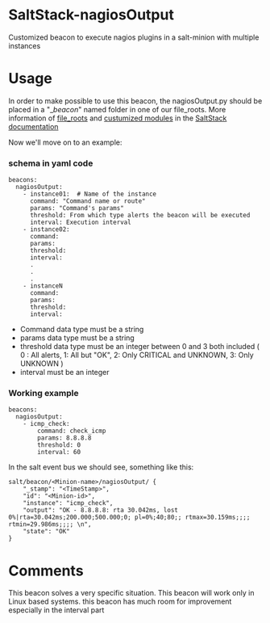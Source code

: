# SaltStack-nagiosOutput
Customized beacon to execute nagios plugins in a salt-minion with multiple instances 

# Usage
In order to make possible to use this beacon, the nagiosOutput.py should be placed in a "\__beacon_" named folder in one of our file_roots. More information of [file_roots](https://docs.saltstack.com/en/latest/topics/tutorials/states_pt4.html) and [custumized modules](https://docs.saltstack.com/en/latest/ref/modules/) in the [SaltStack documentation](https://docs.saltstack.com/en/latest/contents.html)

Now we'll move on to an example:
### schema in yaml code
```
beacons:
  nagiosOutput:
    - instance01:  # Name of the instance
      command: "Command name or route"
      params: "Command's params"
      threshold: From which type alerts the beacon will be executed
      interval: Execution interval
    - instance02:
      command:
      params:
      threshold:
      interval:
      .
      .
      .
    - instanceN
      command:
      params:
      threshold:
      interval:
```

- Command data type must be a string 
- params data type must be a string 
- threshold data type must be an integer between 0 and 3 both included ( 0 : All alerts, 1: All but "OK", 2: Only CRITICAL and UNKNOWN, 3: Only UNKNOWN ) 
- interval must be an integer 

### Working example
```
beacons:
  nagiosOutput:
    - icmp_check:
        command: check_icmp
        params: 8.8.8.8
        threshold: 0
        interval: 60
```
In the salt event bus we should see, something like this:
```
salt/beacon/<Minion-name>/nagiosOutput/	{
    "_stamp": "<TimeStamp>", 
    "id": "<Minion-id>", 
    "instance": "icmp_check", 
    "output": "OK - 8.8.8.8: rta 30.042ms, lost 0%|rta=30.042ms;200.000;500.000;0; pl=0%;40;80;; rtmax=30.159ms;;;; rtmin=29.986ms;;;; \n", 
    "state": "OK"
}
```
# Comments
This beacon solves a very specific situation.
This beacon will work only in Linux based systems.
this beacon has much room for improvement especially in the interval part
